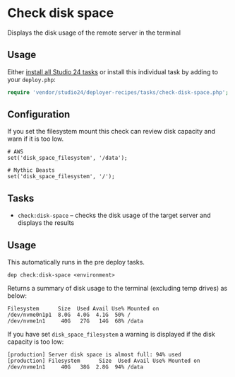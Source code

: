 # Check disk space

Displays the disk usage of the remote server in the terminal
## Usage

Either [install all Studio 24 tasks](../installation.md) or install this individual task by adding to your `deploy.php`:

```php
require 'vendor/studio24/deployer-recipes/tasks/check-disk-space.php';
```

## Configuration
If you set the filesystem mount this check can review disk capacity and warn if it is too low.

```
# AWS
set('disk_space_filesystem', '/data');

# Mythic Beasts
set('disk_space_filesystem', '/');
```

## Tasks

- `check:disk-space` – checks the disk usage of the target server and displays the results

## Usage

This automatically runs in the pre deploy tasks.

```
dep check:disk-space <environment>
```

Returns a summary of disk usage to the terminal (excluding temp drives) as below:

```
Filesystem      Size  Used Avail Use% Mounted on
/dev/nvme0n1p1  8.0G  4.0G  4.1G  50% /
/dev/nvme1n1     40G   27G   14G  68% /data
```

If you have set `disk_space_filesystem` a warning is displayed if the disk capacity is too low:

```
[production] Server disk space is almost full: 94% used
[production] Filesystem      Size  Used Avail Use% Mounted on
/dev/nvme1n1     40G   38G  2.8G  94% /data
```

